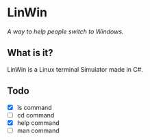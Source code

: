 # LinWin

*A way to help people switch to Windows.*

## What is it?

LinWin is a Linux terminal Simulator made in C#.

## Todo

- [x] ls command
- [ ] cd command
- [x] help command
- [ ] man command
